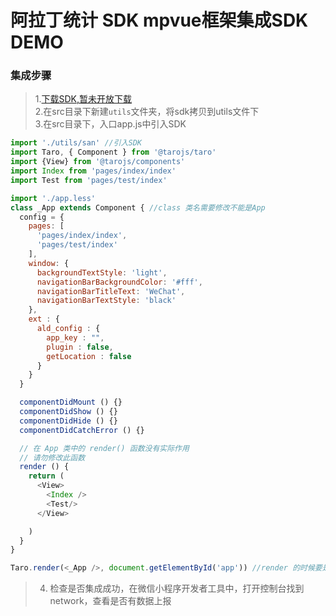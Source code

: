 # 阿拉丁统计 SDK mpvue框架集成SDK DEMO

### 集成步骤
> 1.[下载SDK,暂未开放下载]()<br>
> 2.在src目录下新建`utils`文件夹，将sdk拷贝到utils文件下<br>
> 3.在src目录下，入口app.js中引入SDK
```javascript
import './utils/san' //引入SDK
import Taro, { Component } from '@tarojs/taro'
import {View} from '@tarojs/components'
import Index from 'pages/index/index'
import Test from 'pages/test/index'

import './app.less'
class _App extends Component { //class 类名需要修改不能是App
  config = {
    pages: [
      'pages/index/index',
      'pages/test/index'
    ],
    window: {
      backgroundTextStyle: 'light',
      navigationBarBackgroundColor: '#fff',
      navigationBarTitleText: 'WeChat',
      navigationBarTextStyle: 'black'
    },
    ext : {
      ald_config : {
        app_key : "",
        plugin : false,
        getLocation : false
      }
    }
  }

  componentDidMount () {}
  componentDidShow () {}
  componentDidHide () {}
  componentDidCatchError () {}

  // 在 App 类中的 render() 函数没有实际作用
  // 请勿修改此函数
  render () {
    return (
      <View>
        <Index />
        <Test/>
      </View>

    )
  }
}

Taro.render(<_App />, document.getElementById('app')) //render 的时候要是你class类名

```
> 4. 检查是否集成成功，在微信小程序开发者工具中，打开控制台找到network，查看是否有数据上报

